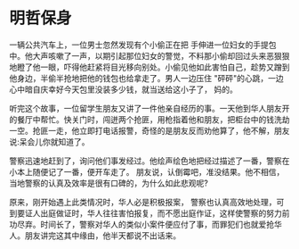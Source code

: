 # 明哲保身
一辆公共汽车上，一位男士忽然发现有个小偷正在把 手伸进一位妇女的手提包中。他大声咳嗽了一声，以期引起那位妇女的警觉，不料那小偷却回过头来恶狠狠地瞪了他一眼，吓得他赶紧将目光移向别处。小偷见他如此害怕自己，趁势又蹭到他身边，半偷半抢地把他的钱包也给拿走了。男人一边压住 "砰砰"的心跳，一边心中暗自庆幸好今天包里没装多少钱，就当送给这小子了， 妈的。 

听完这个故事，一位留学生朋友又讲了一件他亲自经历的事。一天他到华人朋友开的餐厅中帮忙。快关门时，闯迸两个抢匪，用枪指着他和朋友，把柜台中的钱洗劫一空。抢匪一走，他立即打电话报警，奇怪的是朋友反而劝他算了，他不解，朋友说:呆会儿你就知道了。 

警察迅速地赶到了，询问他们事发经过。他绘声绘色地把经过描述了一番，警察在小本上随便记了一番，便开车走了。 朋友说，认倒霉吧，准没结果。他不相信，当地警察的认真及效率是很有口碑的，为什么如此悲观呢? 

原来，刚开始遇上此类情况时，华人必是积极报案， 警察也认真高效地处理，可到要证人出庭做证时，华人往往害怕报复，而不愿出庭作证，这样使警察的努力前功尽弃。时间长了，警察对华人的类似小案件便应付了事，而罪犯们也就爱抢华人。朋友讲完这其中缘由，他半天都说不出话来。
 
